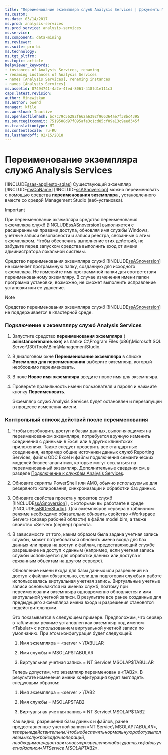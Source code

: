 ```yaml
---
title: "Переименование экземпляра служб Analysis Services | Документы Microsoft"
ms.custom: 
ms.date: 03/14/2017
ms.prod: analysis-services
ms.prod_service: analysis-services
ms.service: 
ms.component: data-mining
ms.reviewer: 
ms.suite: pro-bi
ms.technology: 
ms.tgt_pltfrm: 
ms.topic: article
helpviewer_keywords:
- instances of Analysis Services, renaming
- renaming instances of Analysis Services
- names [Analysis Services], renaming instances
- names [Analysis Services]
ms.assetid: 87494741-4a2e-4fed-8061-418fd1e111c3
caps.latest.revision: 
author: Minewiskan
ms.author: owend
manager: kfile
ms.workload: Inactive
ms.openlocfilehash: bc7c79c56282f662a6392f966364ae7f38bc4395
ms.sourcegitcommit: 7519508d97f095afe3c1cd85cf09a13c9eed345f
ms.translationtype: MT
ms.contentlocale: ru-RU
ms.lasthandoff: 02/15/2018
---
```

# <a name="rename-an-analysis-services-instance"></a>Переименование экземпляра служб Analysis Services
[!INCLUDE[ssas-appliesto-sqlas](../../includes/ssas-appliesto-sqlas.md)]
Существующий экземпляр [!INCLUDE[msCoName](../../includes/msconame-md.md)] [!INCLUDE[ssASnoversion](../../includes/ssasnoversion-md.md)] можно переименовать с помощью средства **переименования экземпляра** , установленного вместе со средой Management Studio (веб-установка).  
  
> [!IMPORTANT]  
>  При переименовании экземпляра средство переименования экземпляра служб [!INCLUDE[ssASnoversion](../../includes/ssasnoversion-md.md)] выполняется с расширенными правами доступа, обновляя имя службы Windows, учетные записи безопасности и записи реестра, связанные с этим экземпляром. Чтобы обеспечить выполнение этих действий, не забудьте перед запуском средства выполнить вход от имени администратора локальной системы.  
  
 Средство переименования экземпляра служб [!INCLUDE[ssASnoversion](../../includes/ssasnoversion-md.md)] не изменяет программную папку, созданную для исходного экземпляра. Не изменяйте имя программной папки для соответствия переименованному экземпляру. В случае изменения имени папки программа установки, возможно, не сможет выполнить исправление установки или ее удаление.  
  
> [!NOTE]  
>  Средство переименования экземпляра служб [!INCLUDE[ssASnoversion](../../includes/ssasnoversion-md.md)] не поддерживается в кластерной среде.  
  
### <a name="to-rename-an-instance-of-analysis-services"></a>Подключение к экземпляру служб Analysis Services  
  
1.  Запустите средство **переименования экземпляра** ( **asinstancerename.exe**) из папки C:\Program Files (x86)\Microsoft SQL Server\130\Tools\Binn\ManagementStudio.  
  
2.  В диалоговом окне **Переименование экземпляра** в списке **Экземпляр для переименования** выберите экземпляр, который необходимо переименовать.  
  
3.  В поле **Новое имя экземпляра** введите новое имя для экземпляра.  
  
4.  Проверьте правильность имени пользователя и пароля и нажмите кнопку **Переименовать**.  
  
     Экземпляр служб Analysis Services будет остановлен и перезапущен в процессе изменения имени.  
  
### <a name="post-rename-checklist"></a>Контрольный список действий после переименования  
  
1.  Чтобы возобновить доступ к базам данных, выполняющимся на переименованном экземпляре, потребуется вручную изменить соединения с данными в Excel или в других клиентских приложениях. Также следует проверить все стандартные соединения, например общие источники данных служб Reporting Services, файлы ODC Excel и файлы подключения семантических моделей бизнес-аналитики, которые могут ссылаться на переименованный экземпляр. Дополнительные сведения см. в разделе [Подключение к службам Analysis Services](../../analysis-services/instances/connect-to-analysis-services.md).  
  
2.  Обновите скрипты PowerShell или AMO, обычно используемые для резервного копирования, синхронизации и обработки баз данных.  
  
3.  Обновите свойства проекта у проектов служб [!INCLUDE[ssASnoversion](../../includes/ssasnoversion-md.md)] , с которыми вы работаете в среде [!INCLUDE[ssBIDevStudio](../../includes/ssbidevstudio-md.md)]. Для экземпляров сервера в табличном режиме необходимо обязательно обновить свойство «Workspace Server» (сервер рабочей области) в файле model.bim, а также свойство «Server» (сервер) проекта.  
  
4.  В зависимости от того, каким образом была задана учетная запись службы, может потребоваться обновить имена входа для баз данных или права на доступ к файлам, предоставляющий службе разрешение на доступ к данным (например, если учетная запись службы используется для обработки данных или доступа к связанным объектам на другом сервере).  
  
     Обновление имени входа для базы данных или разрешений на доступ к файлам обязательно, если для подготовки службы к работе использовалась виртуальная учетная запись. Виртуальные учетные записи основываются на именах служб, поэтому при переименовании экземпляра одновременно обновляется и имя виртуальной учетной записи. В результате все ранее созданные для предыдущего экземпляра имена входа и разрешения становятся недействительными.  
  
     Это показывается в следующем примере. Предположим, что сервер в табличном режиме установлен как экземпляр под именем «Tabular» с использованием виртуальной учетной записи по умолчанию. При этом конфигурация будет следующей:  
  
    1.  Имя экземпляра = \<server > \TABULAR  
  
    2.  Имя службы = MSOLAP$TABULAR  
  
    3.  Виртуальная учетная запись = NT Service\ MSOLAP$TABULAR  
  
     Теперь допустим, что экземпляр переименован в «TAB2». В результате изменения имени конфигурация будет выглядеть следующим образом:  
  
    1.  Имя экземпляра = \<server > \TAB2  
  
    2.  Имя службы = MSOLAP$TAB2  
  
    3.  Виртуальная учетная запись = NT Service\ MSOLAP$TAB2  
  
     Как видно, разрешения базы данных и файлов, ранее предоставленные учетной записи «NT Service\ MSOLAP$TABULAR», теперь недействительны. Чтобы обеспечить нормальную работу выполняемых службой задач и операций, необходимо предоставить новые разрешения на базу данных и файлы учетной записи «NT Service\ MSOLAP$TAB2».  
  
  
